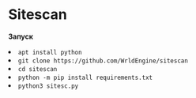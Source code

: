 # Sitescan
<strong>Запуск</strong>
<li><code>apt install python</code></li>
<li><code>git clone https://github.com/WrldEngine/sitescan</code></li>
<li><code>cd sitescan</code></li>
<li><code>python -m pip install requirements.txt</code></li>
<li><code>python3 sitesc.py</code></li>
